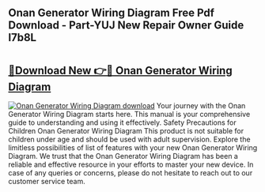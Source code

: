 ## Onan Generator Wiring Diagram Free Pdf Download - Part-YUJ New Repair Owner Guide l7b8L

# <h2><a href="http://dfiyam0.blite.top/?on=Onan+Generator+Wiring+Diagram">🔗Download New 👉🔴 Onan Generator Wiring Diagram</a></h2>

[![Onan Generator Wiring Diagram download](https://i.imgur.com/lujVjoI.png)](http://dfiyam0.blite.top/?on=Onan+Generator+Wiring+Diagram)
Your journey with the Onan Generator Wiring Diagram starts here. This manual is your comprehensive guide to understanding and using it effectively. Safety Precautions for Children Onan Generator Wiring Diagram This product is not suitable for children under age and should be used with adult supervision. Explore the limitless possibilities of list of features with your new Onan Generator Wiring Diagram. We trust that the Onan Generator Wiring Diagram has been a reliable and effective resource in your efforts to master your new device. In case of any queries or concerns, please do not hesitate to reach out to our customer service team.
